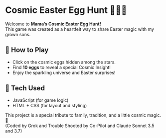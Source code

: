 # Cosmic Easter Egg Hunt 🌌🐣✨

Welcome to **Mama’s Cosmic Easter Egg Hunt!**  
This game was created as a heartfelt way to share Easter magic with my grown sons.  

## 🌟 How to Play
- Click on the cosmic eggs hidden among the stars.  
- Find **10 eggs** to reveal a special Cosmic Insight!  
- Enjoy the sparkling universe and Easter surprises!  

## 🚀 Tech Used
- JavaScript (for game logic)  
- HTML + CSS (for layout and styling)  

This project is a special tribute to family, tradition, and a little cosmic magic. 💖  
(Coded by Grok and Trouble Shooted by Co-Pilot and Claude Sonnet 3.5 and 3.7)  

